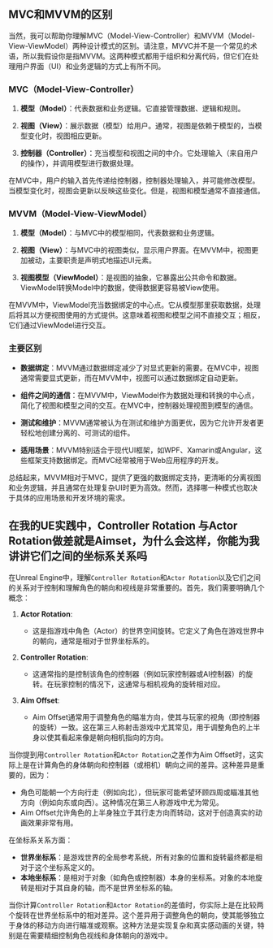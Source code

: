 ## MVC和MVVM的区别

当然，我可以帮助你理解MVC（Model-View-Controller）和MVVM（Model-View-ViewModel）两种设计模式的区别。请注意，MVVC并不是一个常见的术语，所以我假设你是指MVVM。这两种模式都用于组织和分离代码，但它们在处理用户界面（UI）和业务逻辑的方式上有所不同。

### MVC（Model-View-Controller）

1. **模型（Model）**：代表数据和业务逻辑。它直接管理数据、逻辑和规则。

2. **视图（View）**：展示数据（模型）给用户。通常，视图是依赖于模型的，当模型变化时，视图相应更新。

3. **控制器（Controller）**：充当模型和视图之间的中介。它处理输入（来自用户的操作），并调用模型进行数据处理。

在MVC中，用户的输入首先传递给控制器，控制器处理输入，并可能修改模型。当模型变化时，视图会更新以反映这些变化。但是，视图和模型通常不直接通信。

### MVVM（Model-View-ViewModel）

1. **模型（Model）**：与MVC中的模型相同，代表数据和业务逻辑。

2. **视图（View）**：与MVC中的视图类似，显示用户界面。在MVVM中，视图更加被动，主要职责是声明式地描述UI元素。

3. **视图模型（ViewModel）**：是视图的抽象，它暴露出公共命令和数据。ViewModel转换Model中的数据，使得数据更容易被View使用。

在MVVM中，ViewModel充当数据绑定的中心点。它从模型那里获取数据，处理后将其以方便视图使用的方式提供。这意味着视图和模型之间不直接交互；相反，它们通过ViewModel进行交互。

### 主要区别

- **数据绑定**：MVVM通过数据绑定减少了对显式更新的需要。在MVC中，视图通常需要显式更新，而在MVVM中，视图可以通过数据绑定自动更新。
  
- **组件之间的通信**：在MVVM中，ViewModel作为数据处理和转换的中心点，简化了视图和模型之间的交互。在MVC中，控制器处理视图到模型的通信。

- **测试和维护**：MVVM通常被认为在测试和维护方面更优，因为它允许开发者更轻松地创建分离的、可测试的组件。

- **适用场景**：MVVM特别适合于现代UI框架，如WPF、Xamarin或Angular，这些框架支持数据绑定。而MVC经常被用于Web应用程序的开发。

总结起来，MVVM相对于MVC，提供了更强的数据绑定支持，更清晰的分离视图和业务逻辑，并且通常在处理复杂UI时更为高效。然而，选择哪一种模式也取决于具体的应用场景和开发环境的需求。

## 在我的UE实践中，Controller Rotation 与Actor Rotation做差就是Aimset，为什么会这样，你能为我讲讲它们之间的坐标系关系吗

在Unreal Engine中，理解`Controller Rotation`和`Actor Rotation`以及它们之间的关系对于控制和理解角色的朝向和视线是非常重要的。首先，我们需要明确几个概念：

1. **Actor Rotation**:
   - 这是指游戏中角色（Actor）的世界空间旋转。它定义了角色在游戏世界中的朝向，通常是相对于世界坐标系的。

2. **Controller Rotation**:
   - 这通常指的是控制该角色的控制器（例如玩家控制器或AI控制器）的旋转。在玩家控制的情况下，这通常与相机视角的旋转相对应。

3. **Aim Offset**:
   - Aim Offset通常用于调整角色的瞄准方向，使其与玩家的视角（即控制器的旋转）一致。这在第三人称射击游戏中尤其常见，用于调整角色的上半身以使其看起来像是朝向相机指向的方向。

当你提到用`Controller Rotation`和`Actor Rotation`之差作为Aim Offset时，这实际上是在计算角色的身体朝向和控制器（或相机）朝向之间的差异。这种差异是重要的，因为：

- 角色可能朝一个方向行走（例如向北），但玩家可能希望环顾四周或瞄准其他方向（例如向东或向西）。这种情况在第三人称游戏中尤为常见。
- Aim Offset允许角色的上半身独立于其行走方向而转动，这对于创造真实的动画效果非常有用。

在坐标系关系方面：

- **世界坐标系**：是游戏世界的全局参考系统，所有对象的位置和旋转最终都是相对于这个坐标系定义的。
- **本地坐标系**：是相对于对象（如角色或控制器）本身的坐标系。对象的本地旋转是相对于其自身的轴，而不是世界坐标系的轴。

当你计算`Controller Rotation`和`Actor Rotation`的差值时，你实际上是在比较两个旋转在世界坐标系中的相对差异。这个差异用于调整角色的朝向，使其能够独立于身体的移动方向进行瞄准或观察。这种方法是实现复杂和真实感动画的关键，特别是在需要精细控制角色视线和身体朝向的游戏中。